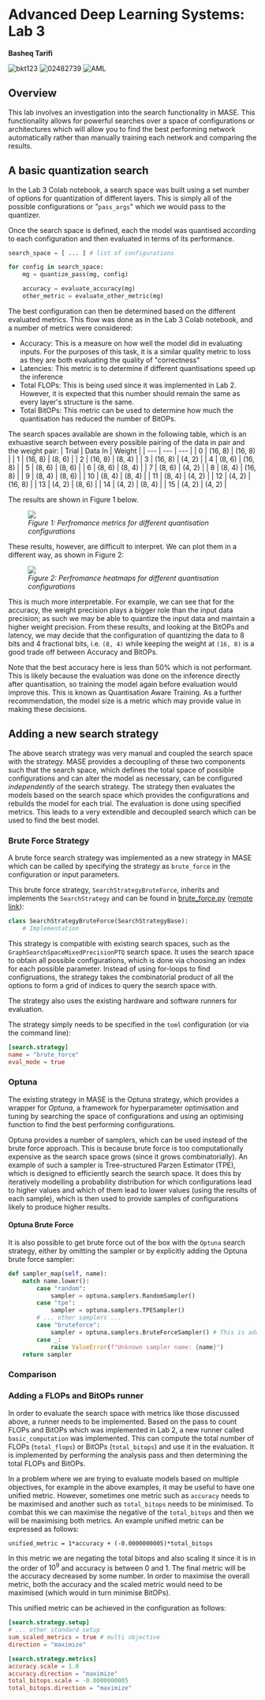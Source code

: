 # Advanced Deep Learning Systems: Lab 3

**Basheq Tarifi**

![bkt123](https://img.shields.io/badge/short%20code-bkt123-green) ![02482739](https://img.shields.io/badge/CID-02482739-blue) ![AML](https://img.shields.io/badge/Course-MSc%20Applied%20Machine%20Learning-purple)

## Overview
This lab involves an investigation into the search functionality in MASE. This functionality allows for powerful searches over a space of configurations or architectures which will allow you to find the best performing network automatically rather than manually training each network and comparing the results.

## A basic quantization search
In the Lab 3 Colab notebook, a search space was built using a set number of options for quantization of different layers. This is simply all of the possible configurations or "`pass_args`" which we would pass to the quantizer.

Once the search space is defined, each the model was quantised according to each configuration and then evaluated in terms of its performance.

```python
search_space = [ ... ] # list of configurations

for config in search_space:
    mg = quantize_pass(mg, config)

    accuracy = evaluate_accuracy(mg)
    other_metric = evaluate_other_metric(mg)
```

The best configuration can then be determined based on the different evaluated metrics. This flow was done as in the Lab 3 Colab notebook, and a number of metrics were considered:
- Accuracy: This is a measure on how well the model did in evaluating inputs. For the purposes of this task, it is a similar quality metric to loss as they are both evaluating the quality of "correctness"
- Latencies: This metric is to determine if different quantisations speed up the inference
- Total FLOPs: This is being used since it was implemented in Lab 2. However, it is expected that this number should remain the same as every layer's structure is the same.
- Total BitOPs: This metric can be used to determine how much the quantisation has reduced the number of BitOPs.

The search spaces available are shown in the following table, which is an exhuastive search between every possible pairing of the data in pair and the weight pair:
| Trial | Data In | Weight    |
| ---   | ---     | ---       |
| 0     | (16, 8) | (16, 8)   | 
| 1     | (16, 8) | (8, 6)    | 
| 2     | (16, 8) | (8, 4)    | 
| 3     | (16, 8) | (4, 2)    | 
| 4     | (8, 6)  | (16, 8)   | 
| 5     | (8, 6)  | (8, 6)    | 
| 6     | (8, 6)  | (8, 4)    | 
| 7     | (8, 6)  | (4, 2)    | 
| 8     | (8, 4)  | (16, 8)   | 
| 9     | (8, 4)  | (8, 6)    | 
| 10    | (8, 4)  | (8, 4)    | 
| 11    | (8, 4)  | (4, 2)    | 
| 12    | (4, 2)  | (16, 8)   |
| 13    | (4, 2)  | (8, 6)    | 
| 14    | (4, 2)  | (8, 4)    | 
| 15    | (4, 2)  | (4, 2)    | 

The results are shown in Figure 1 below.
<figure>
  <img src="./lab3-bars.png"/>
  <figcaption><i>Figure 1: Perfromance metrics for different quantisation configurations</i></figcaption>
</figure>

These results, however, are difficult to interpret. We can plot them in a different way, as shown in Figure 2:
<figure>
  <img src="./lab3-heatmaps.png"/>
  <figcaption><i>Figure 2: Perfromance heatmaps for different quantisation configurations</i></figcaption>
</figure>

This is much more interpretable. For example, we can see that for the accuracy, the weight precision plays a bigger role than the input data precision; as such we may be able to quantize the input data and maintain a higher weight precision. From these results, and looking at the BitOPs and latency, we may decide that the configuration of quantizing the data to 8 bits and 4 fractional bits, i.e. `(8, 4)` while keeping the weight at `(16, 8)` is a good trade off between Accuracy and BitOPs.

Note that the best accuracy here is less than 50% which is not performant. This is likely because the evaluation was done on the inference directly after quantisation, so training the model again before evaluation would improve this. This is known as Quantisation Aware Training. As a further recommendation, the model size is a metric which may provide value in making these decisions.

## Adding a new search strategy
The above search strategy was very manual and coupled the search space with the strategy. MASE provides a decoupling of these two components such that the search space, which defines the total space of possible configurations and can alter the model as necessary, can be configured _independently_ of the search strategy. The strategy then evaluates the models based on the search space which provides the configurations and rebuilds the model for each trial. The evaluation is done using specified metrics. This leads to a very extendible and decoupled search which can be used to find the best model.

### Brute Force Strategy
A brute force search strategy was implemented as a new strategy in MASE which can be called by specifying the strategy as `brute_force` in the configuration or input parameters.

This brute force strategy, `SearchStrategyBruteForce`, inherits and implements the `SearchStrategy` and can be found in [brute_force.py](../../../machop/chop/actions/search/strategies/brute_force/brute_force.py) ([remote link](https://github.com/btarifi10/mase/tree/btarifi/dev/machop/chop/actions/search/strategies/brute_force/brute_force.py)):
```python
class SearchStrategyBruteForce(SearchStrategyBase):
    # Implementation
```

This strategy is compatible with existing search spaces, such as the `GraphSearchSpaceMixedPrecisionPTQ` search space. It uses the search space to obtain all possible configurations, which is done via choosing an index for each possible parameter. Instead of using for-loops to find configruations, the strategy takes the combinatorial product of all the options to form a grid of indices to query the search space with.

The strategy also uses the existing hardware and software runners for evaluation.

The strategy simply needs to be specified in the `toml` configuration (or via the command line):
```toml
[search.strategy]
name = "brute_force"
eval_mode = true
```

### Optuna
The existing strategy in MASE is the Optuna strategy, which provides a wrapper for _Optuna_, a framework for hyperparameter optimisation and tuning by searching the space of configurations and using an optimising function to find the best performing configurations.

Optuna provides a number of samplers, which can be used instead of the brute force approach. This is because brute force is too computationally expensive as the search space grows (since it grows combinatorially). An example of such a sampler is Tree-structured Parzen Estimator (TPE), which is designed to efficiently search the search space. It does this by iteratively modelling a probability distribution for which configurations lead to higher values and which of them lead to lower values (using the results of each sample), which is then used to provide samples of configurations likely to produce higher results.

#### Optuna Brute Force
It is also possible to get brute force out of the box with the `Optuna` search strategy, either by omitting the sampler or by explicitly adding the Optuna brute force sampler:
```python
def sampler_map(self, name):
    match name.lower():
        case "random":
            sampler = optuna.samplers.RandomSampler()
        case "tpe":
            sampler = optuna.samplers.TPESampler()
        # ... other samplers ...
        case "bruteforce":
            sampler = optuna.samplers.BruteForceSampler() # This is added
        case _:
            raise ValueError(f"Unknown sampler name: {name}")
    return sampler
```

### Comparison


### Adding a FLOPs and BitOPs runner
In order to evaluate the search space with metrics like those discussed above, a runner needs to be implemented. Based on the pass to count FLOPs and BitOPs which was implemented in Lab 2, a new runner called `basic_computation` was implemented. This can compute the total number of FLOPs (`total_flops`) or BitOPs (`total_bitops`) and use it in the evaluation. It is implemented by performing the analysis pass and then determining the total FLOPs and BitOPs.

In a problem where we are trying to evaluate models based on multiple objectives, for example in the above examples, it may be useful to have one unified metric. However, sometimes one metric such as `accuracy` needs to be maximised and another such as `total_bitops` needs to be minimised. To combat this we can maximise the negative of the `total_bitops` and then we will be maximising both metrics. An example unified metric can be expressed as follows:
```
unified_metric = 1*accuracy + (-0.0000000005)*total_bitops
```

In this metric we are negating the total bitops and also scaling it since it is in the order of $10^9$ and accuracy is between 0 and 1. The final metric will be the accuracy decreased by some number. In order to maximise the overall metric, both the accuracy and the scaled metric would need to be maximised (which would in turn minimise BitOPs).

This unified metric can be achieved in the configuration as follows:
```toml
[search.strategy.setup]
# ... other standard setup
sum_scaled_metrics = true # multi objective
direction = "maximize"

[search.strategy.metrics]
accuracy.scale = 1.0
accuracy.direction = "maximize"
total_bitops.scale = -0.0000000005
total_bitops.direction = "maximize"
```